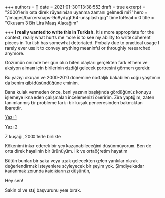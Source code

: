 +++
authors = []
date = 2021-01-30T13:38:55Z
draft = true
excerpt = "2000'lerin orta direk rüyasından uyanma zamanı gelmedi mi?"
hero = "/images/bantersnaps-9o8ydygtt64-unsplash.jpg"
timeToRead = 0
title = "Okusam 3 Bin Lira Maaş Alacağım"

+++
**I really wanted to write this in Turkish.** It is more appropriate for the context, really what hurts me more is to see my ability to write coherent pieces in Turkish has somewhat detoriated. Probaly due to practical usage I rarely ever use it to convey anything meaninful or throughly researched anymore.

Gözümün önünde her gün olup biten olayları gerçekten fark etmem ve aksiyon almam için birilerinin çizdiği gelecek portresini görmem gerekir.

Bu yazıyı okuyan ve 2000-2010 dönemine nostaljik bakabilen çoğu yaşıtımın da benim gibi düşündüğüne eminim.

Bana kulak vermeden önce, beni yazının başlığında gördüğünüz konuyu işlemeye ikna eden çalışmaları incelemenizi öneririm. Zira yaptığım, zaten tanımlanmış bir probleme farklı bir kuşak penceresinden bakmaktan ibarettir.

[Yazı 1](https://twitter.com/mrozansonmez/status/1354068332991885315)

[Yazı 2](https://www.paraanaliz.com/2020/ekonomi/kerim-rota-yazdi-baris-ve-sinemin-orta-direk-olma-hayali-50957/)

Z kuşağı, 2000'lerle birlikte

Kökenimi inkar ederek bir şey kazanabileceğimi düşünmüyorum. Ben de orta direk hayalinin bir ürünüyüm. İlk ve ortaöğretim hayatım

Bütün bunları bir şaka veya uzak gelecekten gelen yankılar olarak değerlendirmek isteyenlere söyleyecek bir şeyim yok. Şimdiye kadar katlanmak zorunda kaldıklarınızı düşünün,

Hey sen!

Sakin ol ve staj başvurunu yere bırak.